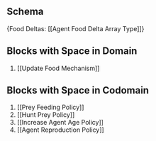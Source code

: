 ## Schema

{Food Deltas: [[Agent Food Delta Array Type]]}

## Blocks with Space in Domain
1. [[Update Food Mechanism]]

## Blocks with Space in Codomain
1. [[Prey Feeding Policy]]
2. [[Hunt Prey Policy]]
3. [[Increase Agent Age Policy]]
4. [[Agent Reproduction Policy]]

